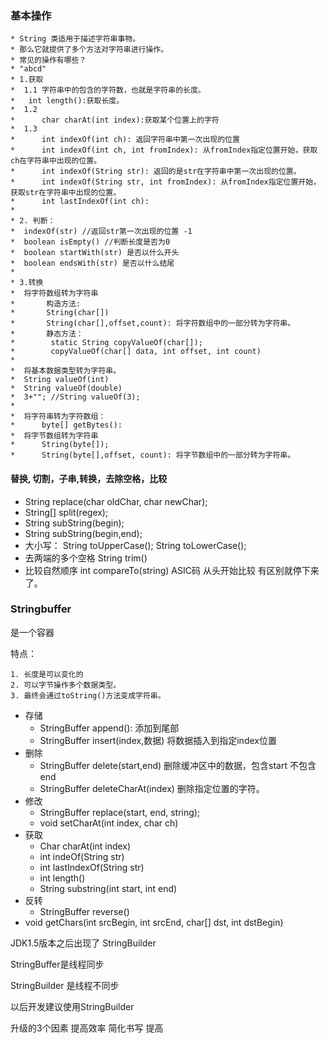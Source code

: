 ### 基本操作

```
* String 类适用于描述字符串事物。
* 那么它就提供了多个方法对字符串进行操作。
* 常见的操作有哪些？
* "abcd"
* 1.获取
*  1.1 字符串中的包含的字符数，也就是字符串的长度。
*   int length():获取长度。
*  1.2
*      char charAt(int index):获取某个位置上的字符
*  1.3
*      int indexOf(int ch): 返回字符串中第一次出现的位置
*      int indexOf(int ch, int fromIndex): 从fromIndex指定位置开始，获取ch在字符串中出现的位置。
*      int indexOf(String str): 返回的是str在字符串中第一次出现的位置。
*      int indexOf(String str, int fromIndex): 从fromIndex指定位置开始，获取str在字符串中出现的位置。
*      int lastIndexOf(int ch):
*
* 2. 判断：
*  indexOf(str) //返回str第一次出现的位置 -1
*  boolean isEmpty() //判断长度是否为0
*  boolean startWith(str) 是否以什么开头
*  boolean endsWith(str) 是否以什么结尾
*
* 3.转换
*  将字符数组转为字符串
*       构造方法:
*       String(char[])
*       String(char[],offset,count): 将字符数组中的一部分转为字符串。
*       静态方法：
*        static String copyValueOf(char[]);
*        copyValueOf(char[] data, int offset, int count)
*
*  将基本数据类型转为字符串。
*  String valueOf(int)
*  String valueOf(double)
*  3+""; //String valueOf(3);
*
*  将字符串转为字符数组：
*      byte[] getBytes():
*  将字节数组转为字符串
*      String(byte[]);
*      String(byte[],offset, count): 将字节数组中的一部分转为字符串。
```



#### 替换, 切割，子串,转换，去除空格，比较

* String replace(char oldChar, char newChar);
* String[] split(regex);
* String subString(begin);
* String subString(begin,end);
* 大小写： String toUpperCase(); String toLowerCase();
* 去两端的多个空格 String trim()
* 比较自然顺序 int compareTo(string)  ASIC码 从头开始比较 有区别就停下来了。





### Stringbuffer

是一个容器

特点：

	1. 长度是可以变化的
 	2. 可以字节操作多个数据类型。
 	3. 最终会通过toString()方法变成字符串。

* 存储
  * StringBuffer append(): 添加到尾部
  * StringBuffer insert(index,数据) 将数据插入到指定index位置 
* 删除
  * StringBuffer delete(start,end) 删除缓冲区中的数据，包含start 不包含end
  * StringBuffer deleteCharAt(index) 删除指定位置的字符。
* 修改
  * StringBuffer replace(start, end, string);
  * void setCharAt(int index, char ch)
* 获取
  * Char charAt(int index)
  * int indeOf(String str)
  * int lastIndexOf(String str)
  * int length()
  * String substring(int start, int end)
* 反转
  *  StringBuffer reverse()
* void getChars(int srcBegin, int srcEnd, char[] dst, int dstBegin)



JDK1.5版本之后出现了 StringBuilder

StringBuffer是线程同步

StringBuilder 是线程不同步

以后开发建议使用StringBuilder 

升级的3个因素 提高效率 简化书写 提高